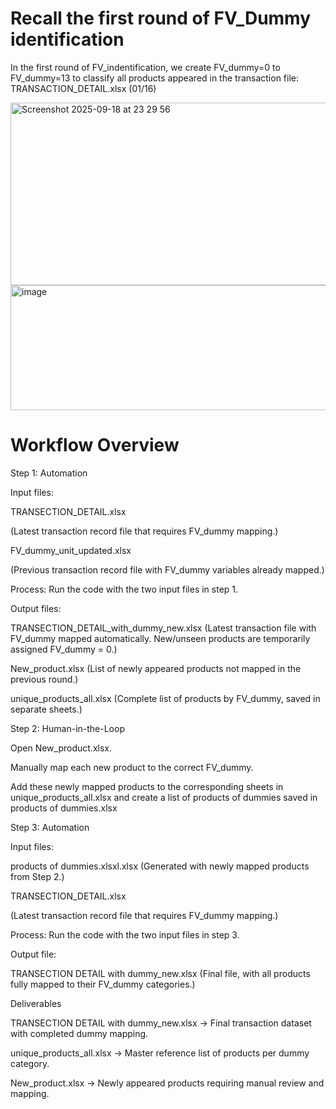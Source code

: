 # Recall the first round of FV_Dummy identification
In the first round of FV_indentification, we create FV_dummy=0 to FV_dummy=13 to classify all products appeared in the transaction file: TRANSACTION_DETAIL.xlsx (01/16)

<img width="615" height="292" alt="Screenshot 2025-09-18 at 23 29 56" src="https://github.com/user-attachments/assets/1f6939c3-01b1-4976-bfa4-1ede3b1fcd08" />

<img width="600" height="200" alt="image" src="https://github.com/user-attachments/assets/a7a64a66-d66e-4d7d-b30d-220f00f5cf51" />



# Workflow Overview
Step 1: Automation

Input files:

TRANSECTION_DETAIL.xlsx

(Latest transaction record file that requires FV_dummy mapping.)

FV_dummy_unit_updated.xlsx

(Previous transaction record file with FV_dummy variables already mapped.)

Process:
Run the code with the two input files in step 1.

Output files:

TRANSECTION_DETAIL_with_dummy_new.xlsx
(Latest transaction file with FV_dummy mapped automatically.
New/unseen products are temporarily assigned FV_dummy = 0.)

New_product.xlsx
(List of newly appeared products not mapped in the previous round.)

unique_products_all.xlsx
(Complete list of products by FV_dummy, saved in separate sheets.)

Step 2: Human-in-the-Loop

Open New_product.xlsx.

Manually map each new product to the correct FV_dummy.

Add these newly mapped products to the corresponding sheets in unique_products_all.xlsx and create a list of products of dummies saved in products of dummies.xlsx

Step 3: Automation

Input files:

products of dummies.xlsxl.xlsx
(Generated with newly mapped products from Step 2.)

TRANSECTION_DETAIL.xlsx

(Latest transaction record file that requires FV_dummy mapping.)

Process:
Run the code with the two input files in step 3.

Output file:

TRANSECTION DETAIL with dummy_new.xlsx
(Final file, with all products fully mapped to their FV_dummy categories.)

Deliverables

TRANSECTION DETAIL with dummy_new.xlsx → Final transaction dataset with completed dummy mapping.

unique_products_all.xlsx → Master reference list of products per dummy category.

New_product.xlsx → Newly appeared products requiring manual review and mapping.
